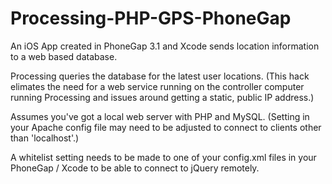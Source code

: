 Processing-PHP-GPS-PhoneGap
===========================
An iOS App created in PhoneGap 3.1 and Xcode sends location information to a web based database. 

Processing queries the database for the latest user locations. (This hack elimates the need for
a web service running on the controller computer running Processing and issues around getting a
static, public IP address.)

Assumes you've got a local web server with PHP and MySQL. (Setting in your Apache config file may
need to be adjusted to connect to clients other than 'localhost'.)

A whitelist setting needs to be made to one of your config.xml files in your PhoneGap / Xcode to be
able to connect to jQuery remotely.
